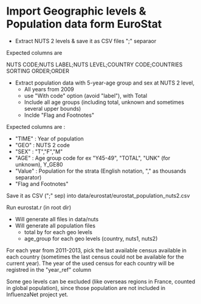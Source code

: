 Import Geographic levels & Population data form EuroStat
=========================================================

* Extract NUTS 2 levels & save it as CSV files ";" separaor

Expected columns are

 NUTS CODE;NUTS LABEL;NUTS LEVEL;COUNTRY CODE;COUNTRIES SORTING ORDER;ORDER

* Extract population data with 5-year-age group and sex at NUTS 2 level, 
	* All years from 2009 
	* use "With code" option (avoid "label"), with Total
	* Include all age groups (including total, unknown and sometimes several upper bounds)
    * Inclde "Flag and Footnotes"
	
Expected columns are :
 * "TIME" : Year of population
 * "GEO" : NUTS 2 code
 * "SEX" : "T","F","M" 
 * "AGE" : Age group code for ex "Y45-49", "TOTAL", "UNK" (for unknown), Y_GE80
 * "Value" : Population for the strata (English notation, "," as thousands separator)
 * "Flag and Footnotes"
 
Save it as CSV (";" sep) into data/eurostat/eurostat_population_nuts2.csv

Run eurostat.r (in root dir)
 * Will generate all files in data/nuts
 * Will generate all population files
	* total by for each geo levels
	* age_group for each geo levels (country, nuts1, nuts2)
	
For each year from 2011-2013, pick the last available census available in each country (sometimes the last census could not be available for the current year).
The year of the used census for each country will be registred in the "year_ref" column

Some geo levels can be excluded (like overseas regions in France, counted in global population), since those population are not included in InfluenzaNet project yet.